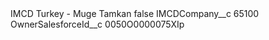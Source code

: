 <?xml version="1.0" encoding="UTF-8"?>
<CustomMetadata xmlns="http://soap.sforce.com/2006/04/metadata" xmlns:xsi="http://www.w3.org/2001/XMLSchema-instance" xmlns:xsd="http://www.w3.org/2001/XMLSchema">
    <label>IMCD Turkey - Muge Tamkan</label>
    <protected>false</protected>
    <values>
        <field>IMCDCompany__c</field>
        <value xsi:type="xsd:string">65100</value>
    </values>
    <values>
        <field>OwnerSalesforceId__c</field>
        <value xsi:type="xsd:string">0050O0000075XIp</value>
    </values>
</CustomMetadata>
